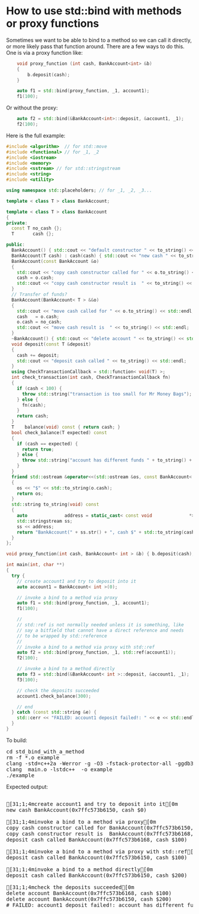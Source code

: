 How to use std::bind with methods or proxy functions
====================================================

Sometimes we want to be able to bind to a method so we can call it directly,
or more likely pass that function around. There are a few ways to do this.
One is via a proxy function like:
```C++
    void proxy_function (int cash, BankAccount<int> &b)
    {
        b.deposit(cash);
    }

    auto f1 = std::bind(proxy_function, _1, account1);
    f1(100);
```
Or without the proxy:
```C++
    auto f2 = std::bind(&BankAccount<int>::deposit, &account1, _1);
    f2(100);
```
Here is the full example:
```C++
#include <algorithm>  // for std::move
#include <functional> // for _1, _2
#include <iostream>
#include <memory>
#include <sstream> // for std::stringstream
#include <string>
#include <utility>

using namespace std::placeholders; // for _1, _2, _3...

template < class T > class BankAccount;

template < class T > class BankAccount
{
private:
  const T no_cash {};
  T       cash {};

public:
  BankAccount() { std::cout << "default constructor " << to_string() << std::endl; }
  BankAccount(T cash) : cash(cash) { std::cout << "new cash " << to_string() << std::endl; }
  BankAccount(const BankAccount &o)
  {
    std::cout << "copy cash constructor called for " << o.to_string() << std::endl;
    cash = o.cash;
    std::cout << "copy cash constructor result is  " << to_string() << std::endl;
  }
  // Transfer of funds?
  BankAccount(BankAccount< T > &&o)
  {
    std::cout << "move cash called for " << o.to_string() << std::endl;
    cash   = o.cash;
    o.cash = no_cash;
    std::cout << "move cash result is  " << to_string() << std::endl;
  }
  ~BankAccount() { std::cout << "delete account " << to_string() << std::endl; }
  void deposit(const T &deposit)
  {
    cash += deposit;
    std::cout << "deposit cash called " << to_string() << std::endl;
  }
  using CheckTransactionCallback = std::function< void(T) >;
  int check_transaction(int cash, CheckTransactionCallback fn)
  {
    if (cash < 100) {
      throw std::string("transaction is too small for Mr Money Bags");
    } else {
      fn(cash);
    }
    return cash;
  }
  T    balance(void) const { return cash; }
  bool check_balance(T expected) const
  {
    if (cash == expected) {
      return true;
    } else {
      throw std::string("account has different funds " + to_string() + " than expected " + std::to_string(expected));
    }
  }
  friend std::ostream &operator<<(std::ostream &os, const BankAccount< T > &o)
  {
    os << "$" << std::to_string(o.cash);
    return os;
  }
  std::string to_string(void) const
  {
    auto              address = static_cast< const void              *>(this);
    std::stringstream ss;
    ss << address;
    return "BankAccount(" + ss.str() + ", cash $" + std::to_string(cash) + ")";
  }
};

void proxy_function(int cash, BankAccount< int > &b) { b.deposit(cash); }

int main(int, char **)
{
  try {
    // create account1 and try to deposit into it
    auto account1 = BankAccount< int >(0);

    // invoke a bind to a method via proxy
    auto f1 = std::bind(proxy_function, _1, account1);
    f1(100);

    //
    // std::ref is not normally needed unless it is something, like
    // say a bitfield that cannot have a direct reference and needs
    // to be wrapped by std::reference
    //
    // invoke a bind to a method via proxy with std::ref
    auto f2 = std::bind(proxy_function, _1, std::ref(account1));
    f2(100);

    // invoke a bind to a method directly
    auto f3 = std::bind(&BankAccount< int >::deposit, &account1, _1);
    f3(100);

    // check the deposits succeeded
    account1.check_balance(300);

    // end
  } catch (const std::string &e) {
    std::cerr << "FAILED: account1 deposit failed!: " << e << std::endl;
  }
}
```
To build:
<pre>
cd std_bind_with_a_method
rm -f *.o example
clang -std=c++2a -Werror -g -O3 -fstack-protector-all -ggdb3 -Wall -c -o main.o main.cpp
clang  main.o -lstdc++  -o example
./example
</pre>
Expected output:
<pre>

[31;1;4mcreate account1 and try to deposit into it[0m
new cash BankAccount(0x7ffc573b6150, cash $0)

[31;1;4minvoke a bind to a method via proxy[0m
copy cash constructor called for BankAccount(0x7ffc573b6150, cash $0)
copy cash constructor result is  BankAccount(0x7ffc573b6168, cash $0)
deposit cash called BankAccount(0x7ffc573b6168, cash $100)

[31;1;4minvoke a bind to a method via proxy with std::ref[0m
deposit cash called BankAccount(0x7ffc573b6150, cash $100)

[31;1;4minvoke a bind to a method directly[0m
deposit cash called BankAccount(0x7ffc573b6150, cash $200)

[31;1;4mcheck the deposits succeeded[0m
delete account BankAccount(0x7ffc573b6168, cash $100)
delete account BankAccount(0x7ffc573b6150, cash $200)
# FAILED: account1 deposit failed!: account has different funds BankAccount(0x7ffc573b6150, cash $200) than expected 300
</pre>
